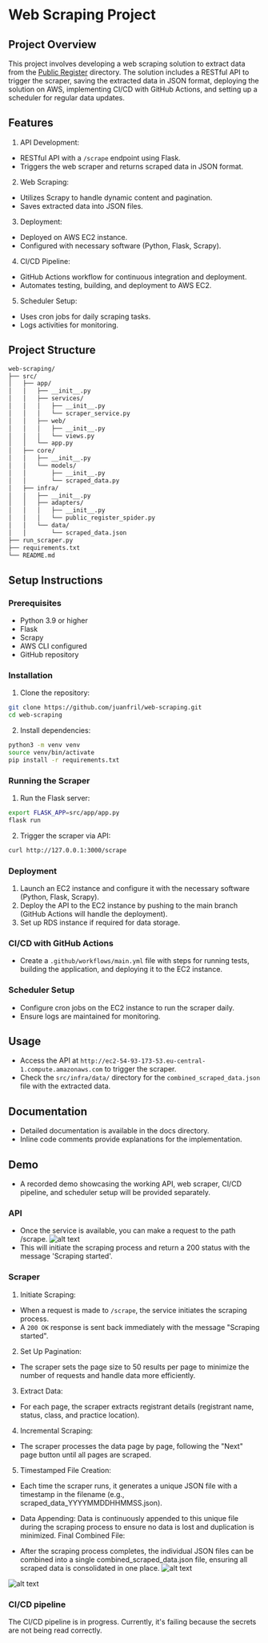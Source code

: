 
# Web Scraping Project
## Project Overview
This project involves developing a web scraping solution to extract data from the [Public Register](https://members.collegeofopticians.ca/Public-Register) directory. The solution includes a RESTful API to trigger the scraper, saving the extracted data in JSON format, deploying the solution on AWS, implementing CI/CD with GitHub Actions, and setting up a scheduler for regular data updates.

## Features
1. API Development:
  * RESTful API with a `/scrape` endpoint using Flask.
  * Triggers the web scraper and returns scraped data in JSON format.

2. Web Scraping:
* Utilizes Scrapy to handle dynamic content and pagination.
* Saves extracted data into JSON files.

3. Deployment:
* Deployed on AWS EC2 instance.
* Configured with necessary software (Python, Flask, Scrapy).

4. CI/CD Pipeline:
* GitHub Actions workflow for continuous integration and deployment.
* Automates testing, building, and deployment to AWS EC2.

5. Scheduler Setup:
* Uses cron jobs for daily scraping tasks.
* Logs activities for monitoring.

## Project Structure
```markdown
web-scraping/
├── src/
│   ├── app/
│   │   ├── __init__.py
│   │   ├── services/
│   │   │   ├── __init__.py
│   │   │   └── scraper_service.py
│   │   ├── web/
│   │   │   ├── __init__.py
│   │   │   └── views.py
│   │   └── app.py
│   ├── core/
│   │   ├── __init__.py
│   │   └── models/
│   │       ├── __init__.py
│   │       └── scraped_data.py
│   ├── infra/
│   │   ├── __init__.py
│   │   ├── adapters/
│   │   │   ├── __init__.py
│   │   │   └── public_register_spider.py
│   │   └── data/
│   │       └── scraped_data.json
├── run_scraper.py
├── requirements.txt
└── README.md
```

## Setup Instructions
### Prerequisites
* Python 3.9 or higher
* Flask
* Scrapy
* AWS CLI configured
* GitHub repository

### Installation
1. Clone the repository:
```bash
git clone https://github.com/juanfril/web-scraping.git
cd web-scraping
```

2. Install dependencies:

```bash
python3 -m venv venv
source venv/bin/activate
pip install -r requirements.txt
```

### Running the Scraper
1. Run the Flask server:
```bash
export FLASK_APP=src/app/app.py
flask run
```
2. Trigger the scraper via API:
```bash
curl http://127.0.0.1:3000/scrape
```

### Deployment
1. Launch an EC2 instance and configure it with the necessary software (Python, Flask, Scrapy).
2. Deploy the API to the EC2 instance by pushing to the main branch (GitHub Actions will handle the deployment).
3. Set up RDS instance if required for data storage.
### CI/CD with GitHub Actions
* Create a `.github/workflows/main.yml` file with steps for running tests, building the application, and deploying it to the EC2 instance.
### Scheduler Setup
* Configure cron jobs on the EC2 instance to run the scraper daily.
* Ensure logs are maintained for monitoring.

## Usage
* Access the API at `http://ec2-54-93-173-53.eu-central-1.compute.amazonaws.com` to trigger the scraper.
* Check the `src/infra/data/` directory for the `combined_scraped_data.json` file with the extracted data.

## Documentation
* Detailed documentation is available in the docs directory.
* Inline code comments provide explanations for the implementation.

## Demo
* A recorded demo showcasing the working API, web scraper, CI/CD pipeline, and scheduler setup will be provided separately.
### API
* Once the service is available, you can make a request to the path /scrape.
![alt text](images/image-1.png)
* This will initiate the scraping process and return a 200 status with the message 'Scraping started'.


### Scraper
1. Initiate Scraping:
* When a request is made to `/scrape`, the service initiates the scraping process.
* A `200 OK` response is sent back immediately with the message "Scraping started".

2. Set Up Pagination:
* The scraper sets the page size to 50 results per page to minimize the number of requests and handle data more efficiently.

3. Extract Data:
* For each page, the scraper extracts registrant details (registrant name, status, class, and practice location).

4. Incremental Scraping:
* The scraper processes the data page by page, following the "Next" page button until all pages are scraped.

5. Timestamped File Creation:
* Each time the scraper runs, it generates a unique JSON file with a timestamp in the filename (e.g., scraped_data_YYYYMMDDHHMMSS.json).

* Data Appending:
Data is continuously appended to this unique file during the scraping process to ensure no data is lost and duplication is minimized.
Final Combined File:

* After the scraping process completes, the individual JSON files can be combined into a single combined_scraped_data.json file, ensuring all scraped data is consolidated in one place.
![alt text](images/image-3.png)

![alt text](images/image-2.png)

### CI/CD pipeline
The CI/CD pipeline is in progress. Currently, it's failing because the secrets are not being read correctly.
